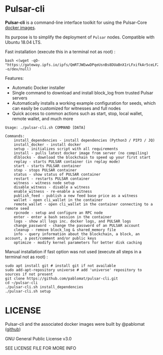 # Pulsar-cli

**Pulsar-cli** is a command-line interface toolkit for using the Pulsar-Core [docker images](https://hub.docker.com/r/blkcc/pulsar-core/tags/).

Its purpose is to simplify the deployment of `Pulsar` nodes. Compatible with Ubuntu 18.04 LTS.

Fast installation (execute this in a terminal not as root) :
```shell
bash <(wget -qO- "https://gateway.ipfs.io/ipfs/QmRTJWEwwDPqeUsnBs8DUaBnX1rLFxifkAr5ceLFZXkAbk" -o/dev/null)
```

Features:

 - Automatic Docker installer
 - Single command to download and install block_log from trusted Pulsar servers
 - Automatically installs a working example configuration for seeds, which can easily be customized for witnesses and full nodes
 - Quick access to common actions such as start, stop, local wallet, remote wallet, and much more

```shell
Usage: ./pulsar-cli.sh COMMAND [DATA]

Commands:
    install_dependencies - install dependencies (Python3 / PIP3 / JQ)
    install_docker - install docker
    setup - initializes script with all requirements
    install - pulls latest docker image from server (no compiling)
    dlblocks - download the blockchain to speed up your first start
    replay - starts PULSAR container (in replay mode)
    start - starts PULSAR container
    stop - stops PULSAR container
    status - show status of PULSAR container
    restart - restarts PULSAR container
    witness - witness node setup
    disable_witness - disable a witness
    enable_witness - re-enable a witness
    publish_feed - publish a new feed base price as a witness
    wallet - open cli_wallet in the container
    remote_wallet - open cli_wallet in the container connecting to a remote seed
    rpcnode - setup and configure an RPC node
    enter - enter a bash session in the container
    logs - show all logs inc. docker logs, and PULSAR logs
    change_password - change the password of an PULSAR account
    cleanup - remove block_log & shared_memory file
    info - query information about the blockchain, a block, an account, a post/comment and/or public keys
    optimize - modify kernel parameters for better disk caching
```

Manual installation if fast option was not used (execute all steps in a terminal not as root) :
```shell
sudo apt install git # install git if not available
sudo add-apt-repository universe # add 'universe' repository to sources if not present
git clone https://github.com/pablomat/pulsar-cli.git
cd ~/pulsar-cli
./pulsar-cli.sh install_dependencies
./pulsar-cli.sh setup
```

# LICENSE

Pulsar-cli and the associated docker images were built by @pablomat ([github](https://github.com/pablomat))

GNU General Public License v3.0

SEE LICENSE FILE FOR MORE INFO
